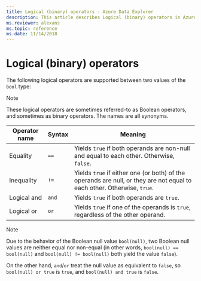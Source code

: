 ```yaml
---
title: Logical (binary) operators - Azure Data Explorer
description: This article describes Logical (binary) operators in Azure Data Explorer.
ms.reviewer: alexans
ms.topic: reference
ms.date: 11/14/2018
---
```

# Logical (binary) operators

The following logical operators are supported between two values of the `bool`
type:

> [!NOTE]
> These logical operators are sometimes referred-to as Boolean operators,
> and sometimes as binary operators. The names are all synonyms.

|Operator name|Syntax|Meaning|
|-------------|------|-------|
|Equality     |`==`  |Yields `true` if both operands are non-null and equal to each other. Otherwise, `false`.|
|Inequality   |`!=`  |Yields `true` if either one (or both) of the operands are null, or they are not equal to each other. Otherwise, `true`.|
|Logical and  |`and` |Yields `true` if both operands are `true`.|
|Logical or   |`or`  |Yields `true` if one of the operands is `true`, regardless of the other operand.|

> [!NOTE]
> Due to the behavior of the Boolean null value `bool(null)`, two Boolean null
> values are neither equal nor non-equal (in other words, `bool(null) == bool(null)`
> and `bool(null) != bool(null)` both yield the value `false`).
>
> On the other hand, `and`/`or` treat the null value as equivalent to `false`,
> so `bool(null) or true` is `true`, and `bool(null) and true` is `false`.
